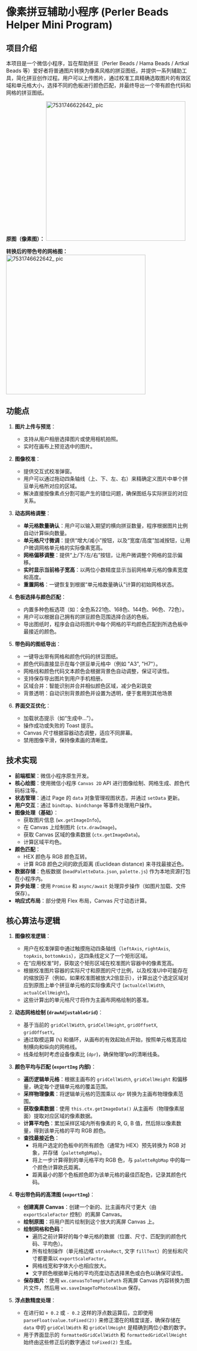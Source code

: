 # 像素拼豆辅助小程序 (Perler Beads Helper Mini Program)

## 项目介绍

本项目是一个微信小程序，旨在帮助拼豆（Perler Beads / Hama Beads / Artkal Beads 等）爱好者将普通图片转换为像素风格的拼豆图纸，并提供一系列辅助工具，简化拼豆创作过程。用户可以上传图片，通过校准工具精确选取图片的有效区域和单元格大小，选择不同的色板进行颜色匹配，并最终导出一个带有颜色代码和网格的拼豆图纸。

**原图（像素图）：**
<img width="380" alt="7531746622642_ pic" src="https://github.com/user-attachments/assets/12abca9f-fd45-463d-898e-0a3fca491ad9" />

**转换后的带色号的网格图：**
<img width="380" alt="7531746622642_ pic" src="https://github.com/user-attachments/assets/d887a72a-9b80-4f2d-b4b0-0176e5b81345" />

## 功能点

1.  **图片上传与预览**：
    *   支持从用户相册选择图片或使用相机拍照。
    *   实时在画布上预览选中的图片。

2.  **图像校准**：
    *   提供交互式校准弹窗。
    *   用户可以通过拖动四条轴线（上、下、左、右）来精确定义图片中单个拼豆单元格所对应的区域。
    *   解决直接按像素点分割可能产生的错位问题，确保图纸与实际拼豆的对应关系。

3.  **动态网格调整**：
    *   **单元格数量确认**：用户可以输入期望的横向拼豆数量，程序根据图片比例自动计算纵向数量。
    *   **单元格尺寸微调**：提供“增大/减小”按钮，以及“宽度/高度”加减按钮，让用户微调网格单元格的实际像素宽高。
    *   **网格偏移调整**：提供“上/下/左/右”按钮，让用户微调整个网格的显示偏移。
    *   **实时显示当前格子宽高**：以两位小数精度显示当前网格单元格的像素宽度和高度。
    *   **重置网格**：一键恢复到根据“单元格数量确认”计算的初始网格状态。

4.  **色板选择与颜色匹配**：
    *   内置多种色板选项（如：全色系221色、168色、144色、96色、72色）。
    *   用户可以根据自己拥有的拼豆颜色范围选择合适的色板。
    *   导出图纸时，程序会自动将图片中每个网格的平均颜色匹配到所选色板中最接近的颜色。

5.  **带色码的图纸导出**：
    *   一键导出带有网格和颜色代码的拼豆图纸。
    *   颜色代码直接显示在每个拼豆单元格中（例如 "A3", "H7"）。
    *   网格线和颜色代码文本颜色会根据背景色自动调整，保证可读性。
    *   支持保存导出图片到用户手机相册。
    *   区域合并：智能识别并合并相似颜色区域，减少色彩跳变
    *   背景透明：自动识别背景颜色并设置为透明，便于套用到其他场景

6.  **界面交互优化**：
    *   加载状态提示（如“生成中…”）。
    *   操作成功或失败的 Toast 提示。
    *   Canvas 尺寸根据容器动态调整，适应不同屏幕。
    *   禁用图像平滑，保持像素画的清晰度。

## 技术实现

*   **前端框架**：微信小程序原生开发。
*   **核心绘图**：使用微信小程序 `Canvas 2D` API 进行图像绘制、网格生成、颜色代码标注等。
*   **状态管理**：通过 Page 的 `data` 对象管理视图状态，并通过 `setData` 更新。
*   **用户交互**：通过 `bindtap`、`bindchange` 等事件处理用户操作。
*   **图像处理（基础）**：
    *   获取图片信息 (`wx.getImageInfo`)。
    *   在 Canvas 上绘制图片 (`ctx.drawImage`)。
    *   获取 Canvas 区域的像素数据 (`ctx.getImageData`)。
    *   计算区域平均色。
*   **颜色匹配**：
    *   HEX 颜色与 RGB 颜色互转。
    *   计算 RGB 颜色之间的欧氏距离 (Euclidean distance) 来寻找最接近色。
*   **数据存储**：色板数据 (`beadPaletteData.json`, `palette.js`) 作为本地资源打包在小程序内。
*   **异步处理**：使用 `Promise` 和 `async/await` 处理异步操作（如图片加载、文件保存）。
*   **响应式布局**：部分使用 Flex 布局，Canvas 尺寸动态计算。

## 核心算法与逻辑

1.  **图像校准逻辑**：
    *   用户在校准弹窗中通过触摸拖动四条轴线（`leftAxis`, `rightAxis`, `topAxis`, `bottomAxis`），这四条线定义了一个矩形区域。
    *   在“应用校准”时，获取这个矩形区域在校准图片容器中的像素宽高。
    *   根据校准图片容器的实际尺寸和原图的尺寸比例，以及校准UI中可能存在的缩放因子（例如，如果校准图被放大2倍显示），计算出这个选定区域对应到原图上单个拼豆单元格的实际像素尺寸 (`actualCellWidth`, `actualCellHeight`)。
    *   这些计算出的单元格尺寸将作为主画布网格绘制的基准。

2.  **动态网格绘制 (`drawAdjustableGrid`)**：
    *   基于当前的 `gridCellWidth`, `gridCellHeight`, `gridOffsetX`, `gridOffsetY`。
    *   通过取模运算 (`%`) 和循环，从画布的有效起始点开始，按照单元格宽高绘制横向和纵向的网格线。
    *   线条绘制时考虑设备像素比 (`dpr`)，确保物理1px的清晰线条。

3.  **颜色平均与匹配 (`exportImg` 内部)**：
    *   **遍历逻辑单元格**：根据主画布的 `gridCellWidth`, `gridCellHeight` 和偏移量，确定每个逻辑单元格的覆盖范围。
    *   **采样物理像素**：将逻辑单元格的范围乘以 `dpr` 转换为主画布物理像素范围。
    *   **获取像素数据**：使用 `this.ctx.getImageData()` 从主画布（物理像素层面）提取对应区域的像素数据。
    *   **计算平均色**：累加采样区域内所有像素的 R, G, B 值，然后除以像素数量，得到该单元格的平均 RGB 颜色。
    *   **查找最接近色**：
        *   将用户选定的色板中的所有颜色（通常为 HEX）预先转换为 RGB 对象，并存储（`paletteRgbMap`）。
        *   将上一步计算得到的单元格平均 RGB 色，与 `paletteRgbMap` 中的每一个颜色计算欧氏距离。
        *   距离最小的那个色板颜色即为该单元格的最佳匹配色，记录其颜色代码。

4.  **导出带色码的高清图 (`exportImg`)**：
    *   **创建离屏 Canvas**：创建一个新的、比主画布尺寸更大（由 `exportScaleFactor` 控制）的离屏 Canvas。
    *   **绘制原图**：将用户图片绘制到这个放大的离屏 Canvas 上。
    *   **绘制网格和色码**：
        *   遍历之前计算好的每个单元格的数据（位置、尺寸、匹配到的颜色代码、平均色）。
        *   所有绘制操作（单元格边框 `strokeRect`, 文字 `fillText`）的坐标和尺寸都要乘以 `exportScaleFactor`。
        *   网格线宽和字体大小也相应放大。
        *   文字颜色根据单元格的平均亮度动态选择黑色或白色以确保可读性。
    *   **保存图片**：使用 `wx.canvasToTempFilePath` 将离屏 Canvas 内容转换为图片文件，然后用 `wx.saveImageToPhotosAlbum` 保存。

5.  **浮点数精度处理**：
    *   在进行如 `+ 0.2` 或 `- 0.2` 这样的浮点数运算后，立即使用 `parseFloat(value.toFixed(2))` 来修正潜在的精度误差，确保存储在 `data` 中的 `gridCellWidth` 和 `gridCellHeight` 是精确到两位小数的数字。
    *   用于界面显示的 `formattedGridCellWidth` 和 `formattedGridCellHeight` 始终由这些修正后的数字通过 `toFixed(2)` 生成。
